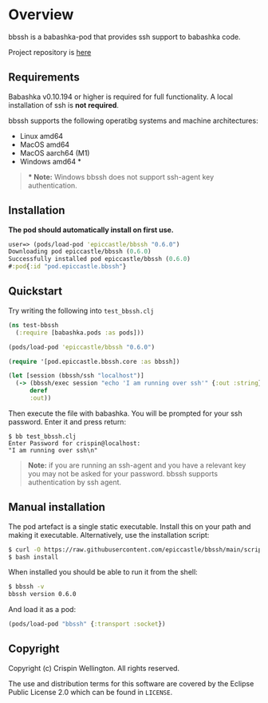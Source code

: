 # Overview

bbssh is a babashka-pod that provides ssh support to babashka code.

Project repository is [here](https://github.com/epiccastle/bbssh)

## Requirements

Babashka v0.10.194 or higher is required for full functionality.
A local installation of ssh is **not required**.

bbssh supports the following operatibg systems and machine architectures:

- Linux amd64
- MacOS amd64
- MacOS aarch64 (M1)
- Windows amd64 *

> __* Note:__ Windows bbssh does not support ssh-agent key authentication.

## Installation

**The pod should automatically install on first use.**

```clojure
user=> (pods/load-pod 'epiccastle/bbssh "0.6.0")
Downloading pod epiccastle/bbssh (0.6.0)
Successfully installed pod epiccastle/bbssh (0.6.0)
#:pod{:id "pod.epiccastle.bbssh"}
```

## Quickstart

Try writing the following into `test_bbssh.clj`

```clojure
(ns test-bbssh
  (:require [babashka.pods :as pods]))

(pods/load-pod 'epiccastle/bbssh "0.6.0")

(require '[pod.epiccastle.bbssh.core :as bbssh])

(let [session (bbssh/ssh "localhost")]
  (-> (bbssh/exec session "echo 'I am running over ssh'" {:out :string})
      deref
      :out))
```

Then execute the file with babashka. You will be prompted for your ssh password. Enter it and press return:

```bash-shell
$ bb test_bbssh.clj
Enter Password for crispin@localhost:
"I am running over ssh\n"
```

> **Note:** if you are running an ssh-agent and you have a relevant key you may not be asked for your password. bbssh supports authentication by ssh agent.

## Manual installation

The pod artefact is a single static executable. Install this on your
path and making it executable. Alternatively, use the installation script:

```bash
$ curl -O https://raw.githubusercontent.com/epiccastle/bbssh/main/scripts/install
$ bash install
```

When installed you should be able to run it from the shell:

```bash
$ bbssh -v
bbssh version 0.6.0
```

And load it as a pod:

```clojure
(pods/load-pod "bbssh" {:transport :socket})
```

## Copyright

Copyright (c) Crispin Wellington. All rights reserved.

The use and distribution terms for this software are covered by the
Eclipse Public License 2.0 which can be found in `LICENSE`.
